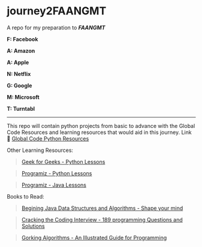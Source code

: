 # journey2FAANGMT
A repo for my preparation to ***FAANGMT***

**F: Facebook**

**A: Amazon**

**A: Apple**

**N: Netflix**

**G: Google**

**M: Microsoft**

**T: Turntabl**

****
This repo will contain python projects from basic to advance with the Global Code Resources and learning resources that would aid in this journey.
 Link :link: [Global Code Python Resources](https://github.com/glblcd/material/wiki/Intro-to-Python%3A-Labs)

Other Learning Resources: 
> [Geek for Geeks - Python Lessons](https://www.geeksforgeeks.org/python-programming-examples/?ref=lbp)

> [Programiz - Python Lessons](https://www.programiz.com/python-programming/examples)

> [Programiz - Java Lessons](https://www.programiz.com/java-programming/examples)

 Books to Read:

 > [Begining Java Data Structures and Algorithms - Shape your mind](./books/Beginning_Java_Data_Structures_and_Algorithms_Sharpen_your_problem.pdf)

 > [Cracking the Coding Interview - 189 programming Questions and Solutions](./books/Cracking_the_Coding_Interview_189_Programming_Questions_and_Solutions.pdf)

 > [Gorking Algorithms - An Illustrated Guide for Programming ](./books/Grokking_Algorithms_An_illustrated_guide_for_programmers_and_other.pdf)


